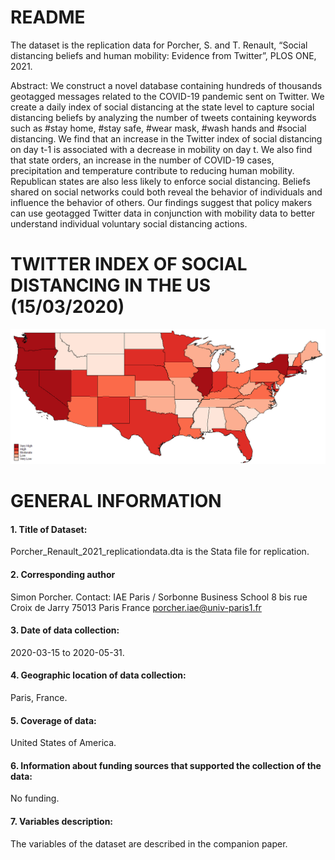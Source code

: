 # README

The dataset is the replication data for Porcher, S. and T. Renault, “Social distancing beliefs and human mobility: Evidence from Twitter”, PLOS ONE, 2021.

Abstract: We construct a novel database containing hundreds of thousands geotagged messages related to the COVID-19 pandemic sent on Twitter. We create a daily index of social distancing at the state level to capture social distancing beliefs by analyzing the number of tweets containing keywords such as #stay home, #stay safe, #wear mask, #wash hands and #social distancing. We find that an increase in the Twitter index of social distancing on day t-1 is associated with a decrease in mobility on day t. We also find that state orders, an increase in the number of COVID-19 cases, precipitation and temperature contribute to reducing human mobility. Republican states are also less likely to enforce social distancing. Beliefs shared on social networks could both reveal the behavior of individuals and influence the behavior of others. Our findings suggest that policy makers can use geotagged Twitter data in conjunction with mobility data to better understand individual voluntary social distancing actions.

# TWITTER INDEX OF SOCIAL DISTANCING IN THE US (15/03/2020)

![alt text](https://github.com/simonporcher/Twitter_Index_Social_Distancing_US/blob/main/US_twitter_index.tif?raw=true)

# GENERAL INFORMATION
#### 1. Title of Dataset:
Porcher_Renault_2021_replicationdata.dta is the Stata file for replication. 
#### 2. Corresponding author
Simon Porcher. Contact: IAE Paris / Sorbonne Business School 8 bis rue Croix de Jarry 75013 Paris France porcher.iae@univ-paris1.fr
#### 3. Date of data collection: 
2020-03-15 to 2020-05-31.
#### 4. Geographic location of data collection: 
Paris, France.
#### 5. Coverage of data: 
United States of America. 
#### 6. Information about funding sources that supported the collection of the data: 
No funding.
#### 7. Variables description: 
The variables of the dataset are described in the companion paper.
